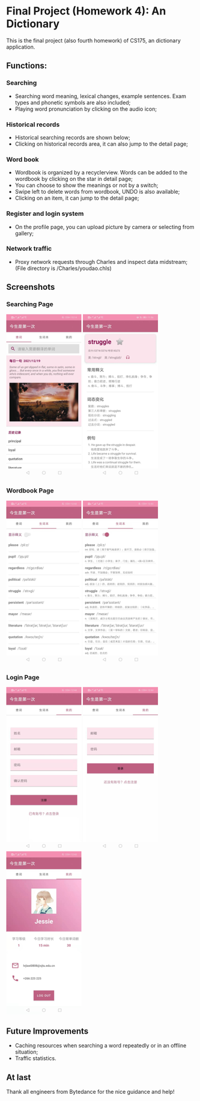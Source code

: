 # Final Project (Homework 4): An Dictionary
This is the final project (also fourth homework) of CS175, an dictionary application.

## Functions:
### Searching
* Searching word meaning, lexical changes, example sentences. Exam types and phonetic symbols are also included;
* Playing word pronunciation by clicking on the audio icon;

<!-- ### Historical records
* Historical searching records up to 10 words, implemented by a queue data structure;
* Clicking on historical records area, it can also jump to the detail page; -->
### Historical records
* Historical searching records are shown below;
* Clicking on historical records area, it can also jump to the detail page;

### Word book
* Wordbook is organized by a recyclerview. Words can be added to the wordbook by clicking on the star in detail page;
* You can choose to show the meanings or not by a switch;
* Swipe left to delete words from wordbook, UNDO is also available;
* Clicking on an item, it can jump to the detail page;

### Register and login system
* On the profile page, you can upload picture by camera or selecting from gallery;

### Network traffic
* Proxy network requests through Charles and inspect data midstream; (File directory is /Charles/youdao.chls)

## Screenshots
### Searching Page
<p float="left">
  <img src="https://github.com/Jessie-jx/homework-LvJiaxi/blob/main/HW4_Translator/Screenshots/p1_img1.jpg" width="200"/>
  <img src="https://github.com/Jessie-jx/homework-LvJiaxi/blob/main/HW4_Translator/Screenshots/p1_img2.jpg" width="200"/>
</p>

### Wordbook Page
<p float="left">
  <img src="https://github.com/Jessie-jx/homework-LvJiaxi/blob/main/HW4_Translator/Screenshots/p2_img1.jpg" width="200"/>
  <img src="https://github.com/Jessie-jx/homework-LvJiaxi/blob/main/HW4_Translator/Screenshots/p2_img2.jpg" width="200"/>
</p>

### Login Page
<p float="left">
  <img src="https://github.com/Jessie-jx/homework-LvJiaxi/blob/main/HW4_Translator/Screenshots/p3_img1.jpg" width="200"/>
  <img src="https://github.com/Jessie-jx/homework-LvJiaxi/blob/main/HW4_Translator/Screenshots/p3_img2.jpg" width="200"/>
  <img src="https://github.com/Jessie-jx/homework-LvJiaxi/blob/main/HW4_Translator/Screenshots/p3_img3.jpg" width="200"/>
</p>

<!-- ## Demo
<p float="left">
  <img src="https://github.com/Jessie-jx/homework-LvJiaxi/blob/main/HW4_Translator/demo/demo_v1.gif" width="200"/>
</p> -->

## Future Improvements
* Caching resources when searching a word repeatedly or in an offline situation;
* Traffic statistics.

## At last
Thank all engineers from Bytedance for the nice guidance and help!
